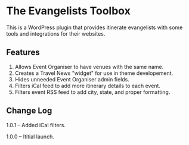 # The Evangelists Toolbox

This is a WordPress plugin that provides itinerate evangelists with some tools and integrations for their websites.

## Features

1. Allows Event Organiser to have venues with the same name.
2. Creates a Travel News "widget" for use in theme developement.
3. Hides unneeded Event Organiser admin fields.
4. Filters iCal feed to add more itinerary details to each event.
5. Filters event RSS feed to add city, state, and proper formatting.

## Change Log

1.0.1 – Added iCal filters.

1.0.0 – Ititial launch.
